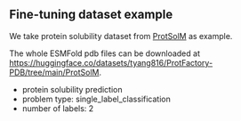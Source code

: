 ## Fine-tuning dataset example

We take protein solubility dataset from [ProtSolM](https://github.com/tyang816/ProtSolM) as example.

The whole ESMFold pdb files can be downloaded at https://huggingface.co/datasets/tyang816/ProtFactory-PDB/tree/main/ProtSolM.

- protein solubility prediction
- problem type: single_label_classification
- number of labels: 2